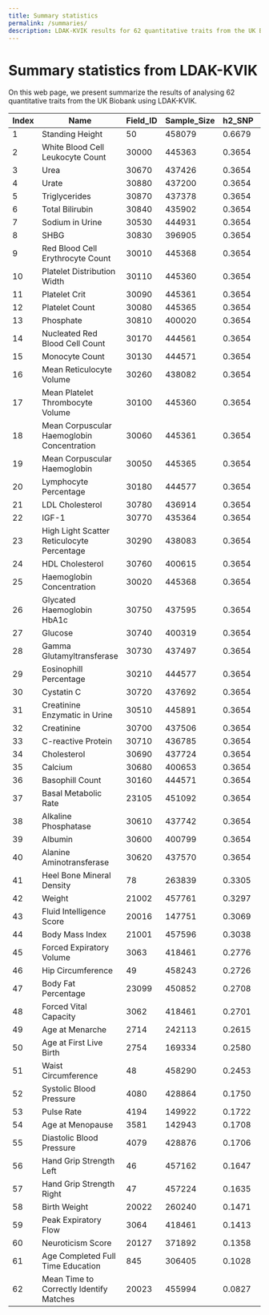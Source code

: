 ```yaml
---
title: Summary statistics
permalink: /summaries/
description: LDAK-KVIK results for 62 quantitative traits from the UK Biobank
---
```


# Summary statistics from LDAK-KVIK

On this web page, we present summarize the results of analysing 62 quantitative traits from the UK Biobank using LDAK-KVIK.

| Index | Name | Field_ID | Sample_Size | h2_SNP | Num_Sig | Num_Clump | PRS_R2 | Manhattan | Summary_Stats | PGS_Weights |
| ----- | ----- | ----- | ----- | ----- | ----- | ----- | ----- | ----- | ----- | ----- |
| 1 | Standing Height | 50 | 458079 | 0.6679 | 386876 | 5256 | 0.416541 | [Manhattan](https://genetics.ghpc.au.dk/doug/Manhattans/GWAS1.Standing_Height.jpeg) | [Summary Stats](https://genetics.ghpc.au.dk/doug/SumStats/GWAS1.Standing_Height.assoc.gz) | [PGS Weights](https://genetics.ghpc.au.dk/doug/PRS/GWAS1.Standing_Height.effects.gz) |
| 2 | White Blood Cell Leukocyte Count | 30000 | 445363 | 0.3654 | 69821 | 688 | 0.0890426 | [Manhattan](https://genetics.ghpc.au.dk/doug/Manhattans/GWAS2.White_Blood_Cell_Leukocyte_Count.jpeg) | [Summary Stats](https://genetics.ghpc.au.dk/doug/SumStats/GWAS2.White_Blood_Cell_Leukocyte_Count.assoc.gz) | [PGS Weights](https://genetics.ghpc.au.dk/doug/PRS/GWAS2.White_Blood_Cell_Leukocyte_Count.effects.gz) |
| 3 | Urea | 30670 | 437426 | 0.3654 | 25271 | 390 | 0.0589033 | [Manhattan](https://genetics.ghpc.au.dk/doug/Manhattans/GWAS3.Urea.jpeg) | [Summary Stats](https://genetics.ghpc.au.dk/doug/SumStats/GWAS3.Urea.assoc.gz) | [PGS Weights](https://genetics.ghpc.au.dk/doug/PRS/GWAS3.Urea.effects.gz) |
| 4 | Urate | 30880 | 437200 | 0.3654 | 74640 | 924 | 0.160801 | [Manhattan](https://genetics.ghpc.au.dk/doug/Manhattans/GWAS4.Urate.jpeg) | [Summary Stats](https://genetics.ghpc.au.dk/doug/SumStats/GWAS4.Urate.assoc.gz) | [PGS Weights](https://genetics.ghpc.au.dk/doug/PRS/GWAS4.Urate.effects.gz) |
| 5 | Triglycerides | 30870 | 437378 | 0.3654 | 61474 | 790 | 0.132787 | [Manhattan](https://genetics.ghpc.au.dk/doug/Manhattans/GWAS5.Triglycerides.jpeg) | [Summary Stats](https://genetics.ghpc.au.dk/doug/SumStats/GWAS5.Triglycerides.assoc.gz) | [PGS Weights](https://genetics.ghpc.au.dk/doug/PRS/GWAS5.Triglycerides.effects.gz) |
| 6 | Total Bilirubin | 30840 | 435902 | 0.3654 | 37402 | 462 | 0.336516 | [Manhattan](https://genetics.ghpc.au.dk/doug/Manhattans/GWAS6.Total_Bilirubin.jpeg) | [Summary Stats](https://genetics.ghpc.au.dk/doug/SumStats/GWAS6.Total_Bilirubin.assoc.gz) | [PGS Weights](https://genetics.ghpc.au.dk/doug/PRS/GWAS6.Total_Bilirubin.effects.gz) |
| 7 | Sodium in Urine | 30530 | 444931 | 0.3654 | 4076 | 72 | 0.0225901 | [Manhattan](https://genetics.ghpc.au.dk/doug/Manhattans/GWAS7.Sodium_in_Urine.jpeg) | [Summary Stats](https://genetics.ghpc.au.dk/doug/SumStats/GWAS7.Sodium_in_Urine.assoc.gz) | [PGS Weights](https://genetics.ghpc.au.dk/doug/PRS/GWAS7.Sodium_in_Urine.effects.gz) |
| 8 | SHBG | 30830 | 396905 | 0.3654 | 56450 | 774 | 0.146612 | [Manhattan](https://genetics.ghpc.au.dk/doug/Manhattans/GWAS8.SHBG.jpeg) | [Summary Stats](https://genetics.ghpc.au.dk/doug/SumStats/GWAS8.SHBG.assoc.gz) | [PGS Weights](https://genetics.ghpc.au.dk/doug/PRS/GWAS8.SHBG.effects.gz) |
| 9 | Red Blood Cell Erythrocyte Count | 30010 | 445368 | 0.3654 | 115727 | 1540 | 0.176484 | [Manhattan](https://genetics.ghpc.au.dk/doug/Manhattans/GWAS9.Red_Blood_Cell_Erythrocyte_Count.jpeg) | [Summary Stats](https://genetics.ghpc.au.dk/doug/SumStats/GWAS9.Red_Blood_Cell_Erythrocyte_Count.assoc.gz) | [PGS Weights](https://genetics.ghpc.au.dk/doug/PRS/GWAS9.Red_Blood_Cell_Erythrocyte_Count.effects.gz) |
| 10 | Platelet Distribution Width | 30110 | 445360 | 0.3654 | 125777 | 1715 | 0.230688 | [Manhattan](https://genetics.ghpc.au.dk/doug/Manhattans/GWAS10.Platelet_Distribution_Width.jpeg) | [Summary Stats](https://genetics.ghpc.au.dk/doug/SumStats/GWAS10.Platelet_Distribution_Width.assoc.gz) | [PGS Weights](https://genetics.ghpc.au.dk/doug/PRS/GWAS10.Platelet_Distribution_Width.effects.gz) |
| 11 | Platelet Crit | 30090 | 445361 | 0.3654 | 116930 | 1739 | 0.196515 | [Manhattan](https://genetics.ghpc.au.dk/doug/Manhattans/GWAS11.Platelet_Crit.jpeg) | [Summary Stats](https://genetics.ghpc.au.dk/doug/SumStats/GWAS11.Platelet_Crit.assoc.gz) | [PGS Weights](https://genetics.ghpc.au.dk/doug/PRS/GWAS11.Platelet_Crit.effects.gz) |
| 12 | Platelet Count | 30080 | 445365 | 0.3654 | 156457 | 2226 | 0.247407 | [Manhattan](https://genetics.ghpc.au.dk/doug/Manhattans/GWAS12.Platelet_Count.jpeg) | [Summary Stats](https://genetics.ghpc.au.dk/doug/SumStats/GWAS12.Platelet_Count.assoc.gz) | [PGS Weights](https://genetics.ghpc.au.dk/doug/PRS/GWAS12.Platelet_Count.effects.gz) |
| 13 | Phosphate | 30810 | 400020 | 0.3654 | 30267 | 494 | 0.0823116 | [Manhattan](https://genetics.ghpc.au.dk/doug/Manhattans/GWAS13.Phosphate.jpeg) | [Summary Stats](https://genetics.ghpc.au.dk/doug/SumStats/GWAS13.Phosphate.assoc.gz) | [PGS Weights](https://genetics.ghpc.au.dk/doug/PRS/GWAS13.Phosphate.effects.gz) |
| 14 | Nucleated Red Blood Cell Count | 30170 | 444561 | 0.3654 | 138 | 63 | 2.56e-06 | [Manhattan](https://genetics.ghpc.au.dk/doug/Manhattans/GWAS14.Nucleated_Red_Blood_Cell_Count.jpeg) | [Summary Stats](https://genetics.ghpc.au.dk/doug/SumStats/GWAS14.Nucleated_Red_Blood_Cell_Count.assoc.gz) | [PGS Weights](https://genetics.ghpc.au.dk/doug/PRS/GWAS14.Nucleated_Red_Blood_Cell_Count.effects.gz) |
| 15 | Monocyte Count | 30130 | 444571 | 0.3654 | 51262 | 689 | 0.100806 | [Manhattan](https://genetics.ghpc.au.dk/doug/Manhattans/GWAS15.Monocyte_Count.jpeg) | [Summary Stats](https://genetics.ghpc.au.dk/doug/SumStats/GWAS15.Monocyte_Count.assoc.gz) | [PGS Weights](https://genetics.ghpc.au.dk/doug/PRS/GWAS15.Monocyte_Count.effects.gz) |
| 16 | Mean Reticulocyte Volume | 30260 | 438082 | 0.3654 | 104685 | 1291 | 0.173056 | [Manhattan](https://genetics.ghpc.au.dk/doug/Manhattans/GWAS16.Mean_Reticulocyte_Volume.jpeg) | [Summary Stats](https://genetics.ghpc.au.dk/doug/SumStats/GWAS16.Mean_Reticulocyte_Volume.assoc.gz) | [PGS Weights](https://genetics.ghpc.au.dk/doug/PRS/GWAS16.Mean_Reticulocyte_Volume.effects.gz) |
| 17 | Mean Platelet Thrombocyte Volume | 30100 | 445360 | 0.3654 | 203778 | 3003 | 0.368935 | [Manhattan](https://genetics.ghpc.au.dk/doug/Manhattans/GWAS17.Mean_Platelet_Thrombocyte_Volume.jpeg) | [Summary Stats](https://genetics.ghpc.au.dk/doug/SumStats/GWAS17.Mean_Platelet_Thrombocyte_Volume.assoc.gz) | [PGS Weights](https://genetics.ghpc.au.dk/doug/PRS/GWAS17.Mean_Platelet_Thrombocyte_Volume.effects.gz) |
| 18 | Mean Corpuscular Haemoglobin Concentration | 30060 | 445361 | 0.3654 | 25263 | 179 | 0.024964 | [Manhattan](https://genetics.ghpc.au.dk/doug/Manhattans/GWAS18.Mean_Corpuscular_Haemoglobin_Concentration.jpeg) | [Summary Stats](https://genetics.ghpc.au.dk/doug/SumStats/GWAS18.Mean_Corpuscular_Haemoglobin_Concentration.assoc.gz) | [PGS Weights](https://genetics.ghpc.au.dk/doug/PRS/GWAS18.Mean_Corpuscular_Haemoglobin_Concentration.effects.gz) |
| 19 | Mean Corpuscular Haemoglobin | 30050 | 445365 | 0.3654 | 105492 | 1281 | 0.169415 | [Manhattan](https://genetics.ghpc.au.dk/doug/Manhattans/GWAS19.Mean_Corpuscular_Haemoglobin.jpeg) | [Summary Stats](https://genetics.ghpc.au.dk/doug/SumStats/GWAS19.Mean_Corpuscular_Haemoglobin.assoc.gz) | [PGS Weights](https://genetics.ghpc.au.dk/doug/PRS/GWAS19.Mean_Corpuscular_Haemoglobin.effects.gz) |
| 20 | Lymphocyte Percentage | 30180 | 444577 | 0.3654 | 74302 | 952 | 0.112292 | [Manhattan](https://genetics.ghpc.au.dk/doug/Manhattans/GWAS20.Lymphocyte_Percentage.jpeg) | [Summary Stats](https://genetics.ghpc.au.dk/doug/SumStats/GWAS20.Lymphocyte_Percentage.assoc.gz) | [PGS Weights](https://genetics.ghpc.au.dk/doug/PRS/GWAS20.Lymphocyte_Percentage.effects.gz) |
| 21 | LDL Cholesterol | 30780 | 436914 | 0.3654 | 46045 | 608 | 0.116691 | [Manhattan](https://genetics.ghpc.au.dk/doug/Manhattans/GWAS21.LDL_Cholesterol.jpeg) | [Summary Stats](https://genetics.ghpc.au.dk/doug/SumStats/GWAS21.LDL_Cholesterol.assoc.gz) | [PGS Weights](https://genetics.ghpc.au.dk/doug/PRS/GWAS21.LDL_Cholesterol.effects.gz) |
| 22 | IGF-1 | 30770 | 435364 | 0.3654 | 133251 | 1434 | 0.170239 | [Manhattan](https://genetics.ghpc.au.dk/doug/Manhattans/GWAS22.IGF-1.jpeg) | [Summary Stats](https://genetics.ghpc.au.dk/doug/SumStats/GWAS22.IGF-1.assoc.gz) | [PGS Weights](https://genetics.ghpc.au.dk/doug/PRS/GWAS22.IGF-1.effects.gz) |
| 23 | High Light Scatter Reticulocyte Percentage | 30290 | 438083 | 0.3654 | 34443 | 521 | 0.106015 | [Manhattan](https://genetics.ghpc.au.dk/doug/Manhattans/GWAS23.High_Light_Scatter_Reticulocyte_Percentage.jpeg) | [Summary Stats](https://genetics.ghpc.au.dk/doug/SumStats/GWAS23.High_Light_Scatter_Reticulocyte_Percentage.assoc.gz) | [PGS Weights](https://genetics.ghpc.au.dk/doug/PRS/GWAS23.High_Light_Scatter_Reticulocyte_Percentage.effects.gz) |
| 24 | HDL Cholesterol | 30760 | 400615 | 0.3654 | 84921 | 1262 | 0.222029 | [Manhattan](https://genetics.ghpc.au.dk/doug/Manhattans/GWAS24.HDL_Cholesterol.jpeg) | [Summary Stats](https://genetics.ghpc.au.dk/doug/SumStats/GWAS24.HDL_Cholesterol.assoc.gz) | [PGS Weights](https://genetics.ghpc.au.dk/doug/PRS/GWAS24.HDL_Cholesterol.effects.gz) |
| 25 | Haemoglobin Concentration | 30020 | 445368 | 0.3654 | 89488 | 1020 | 0.120826 | [Manhattan](https://genetics.ghpc.au.dk/doug/Manhattans/GWAS25.Haemoglobin_Concentration.jpeg) | [Summary Stats](https://genetics.ghpc.au.dk/doug/SumStats/GWAS25.Haemoglobin_Concentration.assoc.gz) | [PGS Weights](https://genetics.ghpc.au.dk/doug/PRS/GWAS25.Haemoglobin_Concentration.effects.gz) |
| 26 | Glycated Haemoglobin HbA1c | 30750 | 437595 | 0.3654 | 54392 | 576 | 0.0927202 | [Manhattan](https://genetics.ghpc.au.dk/doug/Manhattans/GWAS26.Glycated_Haemoglobin_HbA1c.jpeg) | [Summary Stats](https://genetics.ghpc.au.dk/doug/SumStats/GWAS26.Glycated_Haemoglobin_HbA1c.assoc.gz) | [PGS Weights](https://genetics.ghpc.au.dk/doug/PRS/GWAS26.Glycated_Haemoglobin_HbA1c.effects.gz) |
| 27 | Glucose | 30740 | 400319 | 0.3654 | 10592 | 116 | 0.0208514 | [Manhattan](https://genetics.ghpc.au.dk/doug/Manhattans/GWAS27.Glucose.jpeg) | [Summary Stats](https://genetics.ghpc.au.dk/doug/SumStats/GWAS27.Glucose.assoc.gz) | [PGS Weights](https://genetics.ghpc.au.dk/doug/PRS/GWAS27.Glucose.effects.gz) |
| 28 | Gamma Glutamyltransferase | 30730 | 437497 | 0.3654 | 17921 | 343 | 0.0495953 | [Manhattan](https://genetics.ghpc.au.dk/doug/Manhattans/GWAS28.Gamma_Glutamyltransferase.jpeg) | [Summary Stats](https://genetics.ghpc.au.dk/doug/SumStats/GWAS28.Gamma_Glutamyltransferase.assoc.gz) | [PGS Weights](https://genetics.ghpc.au.dk/doug/PRS/GWAS28.Gamma_Glutamyltransferase.effects.gz) |
| 29 | Eosinophill Percentage | 30210 | 444577 | 0.3654 | 89408 | 1018 | 0.109561 | [Manhattan](https://genetics.ghpc.au.dk/doug/Manhattans/GWAS29.Eosinophill_Percentage.jpeg) | [Summary Stats](https://genetics.ghpc.au.dk/doug/SumStats/GWAS29.Eosinophill_Percentage.assoc.gz) | [PGS Weights](https://genetics.ghpc.au.dk/doug/PRS/GWAS29.Eosinophill_Percentage.effects.gz) |
| 30 | Cystatin C | 30720 | 437692 | 0.3654 | 55741 | 658 | 0.113232 | [Manhattan](https://genetics.ghpc.au.dk/doug/Manhattans/GWAS30.Cystatin_C.jpeg) | [Summary Stats](https://genetics.ghpc.au.dk/doug/SumStats/GWAS30.Cystatin_C.assoc.gz) | [PGS Weights](https://genetics.ghpc.au.dk/doug/PRS/GWAS30.Cystatin_C.effects.gz) |
| 31 | Creatinine Enzymatic in Urine | 30510 | 445891 | 0.3654 | 1737 | 49 | 0.0173186 | [Manhattan](https://genetics.ghpc.au.dk/doug/Manhattans/GWAS31.Creatinine_Enzymatic_in_Urine.jpeg) | [Summary Stats](https://genetics.ghpc.au.dk/doug/SumStats/GWAS31.Creatinine_Enzymatic_in_Urine.assoc.gz) | [PGS Weights](https://genetics.ghpc.au.dk/doug/PRS/GWAS31.Creatinine_Enzymatic_in_Urine.effects.gz) |
| 32 | Creatinine | 30700 | 437506 | 0.3654 | 37063 | 465 | 0.0696432 | [Manhattan](https://genetics.ghpc.au.dk/doug/Manhattans/GWAS32.Creatinine.jpeg) | [Summary Stats](https://genetics.ghpc.au.dk/doug/SumStats/GWAS32.Creatinine.assoc.gz) | [PGS Weights](https://genetics.ghpc.au.dk/doug/PRS/GWAS32.Creatinine.effects.gz) |
| 33 | C-reactive Protein | 30710 | 436785 | 0.3654 | 12209 | 161 | 0.0304502 | [Manhattan](https://genetics.ghpc.au.dk/doug/Manhattans/GWAS33.C-reactive_Protein.jpeg) | [Summary Stats](https://genetics.ghpc.au.dk/doug/SumStats/GWAS33.C-reactive_Protein.assoc.gz) | [PGS Weights](https://genetics.ghpc.au.dk/doug/PRS/GWAS33.C-reactive_Protein.effects.gz) |
| 34 | Cholesterol | 30690 | 437724 | 0.3654 | 57078 | 676 | 0.116349 | [Manhattan](https://genetics.ghpc.au.dk/doug/Manhattans/GWAS34.Cholesterol.jpeg) | [Summary Stats](https://genetics.ghpc.au.dk/doug/SumStats/GWAS34.Cholesterol.assoc.gz) | [PGS Weights](https://genetics.ghpc.au.dk/doug/PRS/GWAS34.Cholesterol.effects.gz) |
| 35 | Calcium | 30680 | 400653 | 0.3654 | 36292 | 543 | 0.0868481 | [Manhattan](https://genetics.ghpc.au.dk/doug/Manhattans/GWAS35.Calcium.jpeg) | [Summary Stats](https://genetics.ghpc.au.dk/doug/SumStats/GWAS35.Calcium.assoc.gz) | [PGS Weights](https://genetics.ghpc.au.dk/doug/PRS/GWAS35.Calcium.effects.gz) |
| 36 | Basophill Count | 30160 | 444571 | 0.3654 | 9851 | 146 | 0.020967 | [Manhattan](https://genetics.ghpc.au.dk/doug/Manhattans/GWAS36.Basophill_Count.jpeg) | [Summary Stats](https://genetics.ghpc.au.dk/doug/SumStats/GWAS36.Basophill_Count.assoc.gz) | [PGS Weights](https://genetics.ghpc.au.dk/doug/PRS/GWAS36.Basophill_Count.effects.gz) |
| 37 | Basal Metabolic Rate | 23105 | 451092 | 0.3654 | 139234 | 1835 | 0.195718 | [Manhattan](https://genetics.ghpc.au.dk/doug/Manhattans/GWAS37.Basal_Metabolic_Rate.jpeg) | [Summary Stats](https://genetics.ghpc.au.dk/doug/SumStats/GWAS37.Basal_Metabolic_Rate.assoc.gz) | [PGS Weights](https://genetics.ghpc.au.dk/doug/PRS/GWAS37.Basal_Metabolic_Rate.effects.gz) |
| 38 | Alkaline Phosphatase | 30610 | 437742 | 0.3654 | 73278 | 1055 | 0.171148 | [Manhattan](https://genetics.ghpc.au.dk/doug/Manhattans/GWAS38.Alkaline_Phosphatase.jpeg) | [Summary Stats](https://genetics.ghpc.au.dk/doug/SumStats/GWAS38.Alkaline_Phosphatase.assoc.gz) | [PGS Weights](https://genetics.ghpc.au.dk/doug/PRS/GWAS38.Alkaline_Phosphatase.effects.gz) |
| 39 | Albumin | 30600 | 400799 | 0.3654 | 45454 | 612 | 0.0923552 | [Manhattan](https://genetics.ghpc.au.dk/doug/Manhattans/GWAS39.Albumin.jpeg) | [Summary Stats](https://genetics.ghpc.au.dk/doug/SumStats/GWAS39.Albumin.assoc.gz) | [PGS Weights](https://genetics.ghpc.au.dk/doug/PRS/GWAS39.Albumin.effects.gz) |
| 40 | Alanine Aminotransferase | 30620 | 437570 | 0.3654 | 19036 | 296 | 0.046139 | [Manhattan](https://genetics.ghpc.au.dk/doug/Manhattans/GWAS40.Alanine_Aminotransferase.jpeg) | [Summary Stats](https://genetics.ghpc.au.dk/doug/SumStats/GWAS40.Alanine_Aminotransferase.assoc.gz) | [PGS Weights](https://genetics.ghpc.au.dk/doug/PRS/GWAS40.Alanine_Aminotransferase.effects.gz) |
| 41 | Heel Bone Mineral Density | 78 | 263839 | 0.3305 | 68461 | 952 | 0.186451 | [Manhattan](https://genetics.ghpc.au.dk/doug/Manhattans/GWAS41.Heel_Bone_Mineral_Density.jpeg) | [Summary Stats](https://genetics.ghpc.au.dk/doug/SumStats/GWAS41.Heel_Bone_Mineral_Density.assoc.gz) | [PGS Weights](https://genetics.ghpc.au.dk/doug/PRS/GWAS41.Heel_Bone_Mineral_Density.effects.gz) |
| 42 | Weight | 21002 | 457761 | 0.3297 | 113836 | 1437 | 0.171065 | [Manhattan](https://genetics.ghpc.au.dk/doug/Manhattans/GWAS42.Weight.jpeg) | [Summary Stats](https://genetics.ghpc.au.dk/doug/SumStats/GWAS42.Weight.assoc.gz) | [PGS Weights](https://genetics.ghpc.au.dk/doug/PRS/GWAS42.Weight.effects.gz) |
| 43 | Fluid Intelligence Score | 20016 | 147751 | 0.3069 | 6946 | 98 | 0.0796368 | [Manhattan](https://genetics.ghpc.au.dk/doug/Manhattans/GWAS43.Fluid_Intelligence_Score.jpeg) | [Summary Stats](https://genetics.ghpc.au.dk/doug/SumStats/GWAS43.Fluid_Intelligence_Score.assoc.gz) | [PGS Weights](https://genetics.ghpc.au.dk/doug/PRS/GWAS43.Fluid_Intelligence_Score.effects.gz) |
| 44 | Body Mass Index | 21001 | 457596 | 0.3038 | 91976 | 1179 | 0.154292 | [Manhattan](https://genetics.ghpc.au.dk/doug/Manhattans/GWAS44.Body_Mass_Index.jpeg) | [Summary Stats](https://genetics.ghpc.au.dk/doug/SumStats/GWAS44.Body_Mass_Index.assoc.gz) | [PGS Weights](https://genetics.ghpc.au.dk/doug/PRS/GWAS44.Body_Mass_Index.effects.gz) |
| 45 | Forced Expiratory Volume | 3063 | 418461 | 0.2776 | 75190 | 842 | 0.120201 | [Manhattan](https://genetics.ghpc.au.dk/doug/Manhattans/GWAS45.Forced_Expiratory_Volume.jpeg) | [Summary Stats](https://genetics.ghpc.au.dk/doug/SumStats/GWAS45.Forced_Expiratory_Volume.assoc.gz) | [PGS Weights](https://genetics.ghpc.au.dk/doug/PRS/GWAS45.Forced_Expiratory_Volume.effects.gz) |
| 46 | Hip Circumference | 49 | 458243 | 0.2726 | 76062 | 966 | 0.125387 | [Manhattan](https://genetics.ghpc.au.dk/doug/Manhattans/GWAS46.Hip_Circumference.jpeg) | [Summary Stats](https://genetics.ghpc.au.dk/doug/SumStats/GWAS46.Hip_Circumference.assoc.gz) | [PGS Weights](https://genetics.ghpc.au.dk/doug/PRS/GWAS46.Hip_Circumference.effects.gz) |
| 47 | Body Fat Percentage | 23099 | 450852 | 0.2708 | 73568 | 1003 | 0.139577 | [Manhattan](https://genetics.ghpc.au.dk/doug/Manhattans/GWAS47.Body_Fat_Percentage.jpeg) | [Summary Stats](https://genetics.ghpc.au.dk/doug/SumStats/GWAS47.Body_Fat_Percentage.assoc.gz) | [PGS Weights](https://genetics.ghpc.au.dk/doug/PRS/GWAS47.Body_Fat_Percentage.effects.gz) |
| 48 | Forced Vital Capacity | 3062 | 418461 | 0.2701 | 66049 | 757 | 0.108504 | [Manhattan](https://genetics.ghpc.au.dk/doug/Manhattans/GWAS48.Forced_Vital_Capacity.jpeg) | [Summary Stats](https://genetics.ghpc.au.dk/doug/SumStats/GWAS48.Forced_Vital_Capacity.assoc.gz) | [PGS Weights](https://genetics.ghpc.au.dk/doug/PRS/GWAS48.Forced_Vital_Capacity.effects.gz) |
| 49 | Age at Menarche | 2714 | 242113 | 0.2615 | 38997 | 443 | 0.114447 | [Manhattan](https://genetics.ghpc.au.dk/doug/Manhattans/GWAS49.Age_at_Menarche.jpeg) | [Summary Stats](https://genetics.ghpc.au.dk/doug/SumStats/GWAS49.Age_at_Menarche.assoc.gz) | [PGS Weights](https://genetics.ghpc.au.dk/doug/PRS/GWAS49.Age_at_Menarche.effects.gz) |
| 50 | Age at First Live Birth | 2754 | 169334 | 0.2580 | 1672 | 39 | 0.0508502 | [Manhattan](https://genetics.ghpc.au.dk/doug/Manhattans/GWAS50.Age_at_First_Live_Birth.jpeg) | [Summary Stats](https://genetics.ghpc.au.dk/doug/SumStats/GWAS50.Age_at_First_Live_Birth.assoc.gz) | [PGS Weights](https://genetics.ghpc.au.dk/doug/PRS/GWAS50.Age_at_First_Live_Birth.effects.gz) |
| 51 | Waist Circumference | 48 | 458290 | 0.2453 | 57213 | 825 | 0.118474 | [Manhattan](https://genetics.ghpc.au.dk/doug/Manhattans/GWAS51.Waist_Circumference.jpeg) | [Summary Stats](https://genetics.ghpc.au.dk/doug/SumStats/GWAS51.Waist_Circumference.assoc.gz) | [PGS Weights](https://genetics.ghpc.au.dk/doug/PRS/GWAS51.Waist_Circumference.effects.gz) |
| 52 | Systolic Blood Pressure | 4080 | 428864 | 0.1750 | 36934 | 475 | 0.075076 | [Manhattan](https://genetics.ghpc.au.dk/doug/Manhattans/GWAS52.Systolic_Blood_Pressure.jpeg) | [Summary Stats](https://genetics.ghpc.au.dk/doug/SumStats/GWAS52.Systolic_Blood_Pressure.assoc.gz) | [PGS Weights](https://genetics.ghpc.au.dk/doug/PRS/GWAS52.Systolic_Blood_Pressure.effects.gz) |
| 53 | Pulse Rate | 4194 | 149922 | 0.1722 | 10047 | 109 | 0.0501312 | [Manhattan](https://genetics.ghpc.au.dk/doug/Manhattans/GWAS53.Pulse_Rate.jpeg) | [Summary Stats](https://genetics.ghpc.au.dk/doug/SumStats/GWAS53.Pulse_Rate.assoc.gz) | [PGS Weights](https://genetics.ghpc.au.dk/doug/PRS/GWAS53.Pulse_Rate.effects.gz) |
| 54 | Age at Menopause | 3581 | 142943 | 0.1708 | 9675 | 115 | 0.0467424 | [Manhattan](https://genetics.ghpc.au.dk/doug/Manhattans/GWAS54.Age_at_Menopause.jpeg) | [Summary Stats](https://genetics.ghpc.au.dk/doug/SumStats/GWAS54.Age_at_Menopause.assoc.gz) | [PGS Weights](https://genetics.ghpc.au.dk/doug/PRS/GWAS54.Age_at_Menopause.effects.gz) |
| 55 | Diastolic Blood Pressure | 4079 | 428876 | 0.1706 | 40336 | 448 | 0.0690113 | [Manhattan](https://genetics.ghpc.au.dk/doug/Manhattans/GWAS55.Diastolic_Blood_Pressure.jpeg) | [Summary Stats](https://genetics.ghpc.au.dk/doug/SumStats/GWAS55.Diastolic_Blood_Pressure.assoc.gz) | [PGS Weights](https://genetics.ghpc.au.dk/doug/PRS/GWAS55.Diastolic_Blood_Pressure.effects.gz) |
| 56 | Hand Grip Strength Left | 46 | 457162 | 0.1647 | 25130 | 295 | 0.0523952 | [Manhattan](https://genetics.ghpc.au.dk/doug/Manhattans/GWAS56.Hand_Grip_Strength_Left.jpeg) | [Summary Stats](https://genetics.ghpc.au.dk/doug/SumStats/GWAS56.Hand_Grip_Strength_Left.assoc.gz) | [PGS Weights](https://genetics.ghpc.au.dk/doug/PRS/GWAS56.Hand_Grip_Strength_Left.effects.gz) |
| 57 | Hand Grip Strength Right | 47 | 457224 | 0.1635 | 26502 | 340 | 0.0588548 | [Manhattan](https://genetics.ghpc.au.dk/doug/Manhattans/GWAS57.Hand_Grip_Strength_Right.jpeg) | [Summary Stats](https://genetics.ghpc.au.dk/doug/SumStats/GWAS57.Hand_Grip_Strength_Right.assoc.gz) | [PGS Weights](https://genetics.ghpc.au.dk/doug/PRS/GWAS57.Hand_Grip_Strength_Right.effects.gz) |
| 58 | Birth Weight | 20022 | 260240 | 0.1471 | 8350 | 182 | 0.0458388 | [Manhattan](https://genetics.ghpc.au.dk/doug/Manhattans/GWAS58.Birth_Weight.jpeg) | [Summary Stats](https://genetics.ghpc.au.dk/doug/SumStats/GWAS58.Birth_Weight.assoc.gz) | [PGS Weights](https://genetics.ghpc.au.dk/doug/PRS/GWAS58.Birth_Weight.effects.gz) |
| 59 | Peak Expiratory Flow | 3064 | 418461 | 0.1413 | 28176 | 245 | 0.047961 | [Manhattan](https://genetics.ghpc.au.dk/doug/Manhattans/GWAS59.Peak_Expiratory_Flow.jpeg) | [Summary Stats](https://genetics.ghpc.au.dk/doug/SumStats/GWAS59.Peak_Expiratory_Flow.assoc.gz) | [PGS Weights](https://genetics.ghpc.au.dk/doug/PRS/GWAS59.Peak_Expiratory_Flow.effects.gz) |
| 60 | Neuroticism Score | 20127 | 371892 | 0.1358 | 16158 | 158 | 0.042066 | [Manhattan](https://genetics.ghpc.au.dk/doug/Manhattans/GWAS60.Neuroticism_Score.jpeg) | [Summary Stats](https://genetics.ghpc.au.dk/doug/SumStats/GWAS60.Neuroticism_Score.assoc.gz) | [PGS Weights](https://genetics.ghpc.au.dk/doug/PRS/GWAS60.Neuroticism_Score.effects.gz) |
| 61 | Age Completed Full Time Education | 845 | 306405 | 0.1028 | 783 | 18 | 0.019656 | [Manhattan](https://genetics.ghpc.au.dk/doug/Manhattans/GWAS61.Age_Completed_Full_Time_Education.jpeg) | [Summary Stats](https://genetics.ghpc.au.dk/doug/SumStats/GWAS61.Age_Completed_Full_Time_Education.assoc.gz) | [PGS Weights](https://genetics.ghpc.au.dk/doug/PRS/GWAS61.Age_Completed_Full_Time_Education.effects.gz) |
| 62 | Mean Time to Correctly Identify Matches | 20023 | 455994 | 0.0827 | 3950 | 66 | 0.0222308 | [Manhattan](https://genetics.ghpc.au.dk/doug/Manhattans/GWAS62.Mean_Time_to_Correctly_Identify_Matches.jpeg) | [Summary Stats](https://genetics.ghpc.au.dk/doug/SumStats/GWAS62.Mean_Time_to_Correctly_Identify_Matches.assoc.gz) | [PGS Weights](https://genetics.ghpc.au.dk/doug/PRS/GWAS62.Mean_Time_to_Correctly_Identify_Matches.effects.gz) |
